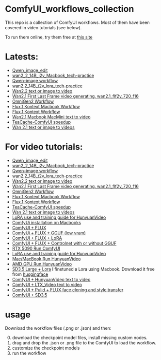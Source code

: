 # ComfyUI_workflows_collection

This repo is a collection of ComfyUI workflows. Most of them have been covered in video tutorials (see below).

To run them online, try them free at [this site](https://agireact.com)

# Latests:

* [Qwen_image_edit](https://youtu.be/Xg0W9N5res4)
* [wan2_2_14B_i2v_Macbook_tech-practice](https://youtu.be/9f8Dficll5c)
* [Qwen-image workflow](https://youtu.be/-Y1SQFCrQzs)
* [wan2.2_14B_t2v_lora_tech-practice](https://youtu.be/kacNtZ9_SFM)
* [Wan2.2 text or image to video](https://youtu.be/VtrX4C_iQp8)
* [Wan2.1 First Last Frame video generating. wan2.1_flf2v_720_f16](https://youtu.be/bRwzmfgnQx8)
* [OmniGen2 Workflow](https://youtu.be/JNzRJxXa3H4) 
* [Flux.1 Kontext Macbook Workflow](https://youtu.be/y0BsNT7ihxs) 
* [Flux.1 Kontext Workflow](https://youtu.be/vffPMtIsqGg) 
* [Wan2.1 Macbook MacMini text to video](https://youtu.be/SAX-Pue7kSw) 
* [TeaCache-ComfyUI speedup](https://youtu.be/q6mZLBiKZ2M) 
* [Wan 2.1 text or image to videos](https://youtu.be/tBKd2vB4n2o)


# For video tutorials:

* [Qwen_image_edit](https://youtu.be/Xg0W9N5res4)
* [wan2_2_14B_i2v_Macbook_tech-practice](https://youtu.be/9f8Dficll5c)
* [Qwen-image workflow](https://youtu.be/-Y1SQFCrQzs)
* [wan2.2_14B_t2v_lora_tech-practice](https://youtu.be/kacNtZ9_SFM)
* [Wan2.2 text or image to video](https://youtu.be/VtrX4C_iQp8)
* [Wan2.1 First Last Frame video generating. wan2.1_flf2v_720_f16](https://youtu.be/bRwzmfgnQx8)
* [OmniGen2 Workflow](https://youtu.be/JNzRJxXa3H4) 
* [Flux.1 Kontext Macbook Workflow](https://youtu.be/y0BsNT7ihxs) 
* [Flux.1 Kontext Workflow](https://youtu.be/vffPMtIsqGg) 
* [TeaCache-ComfyUI speedup](https://youtu.be/q6mZLBiKZ2M)
* [Wan 2.1 text or image to videos](https://youtu.be/tBKd2vB4n2o)
* [LoRA use and training guide for HunyuanVideo](https://youtu.be/q2g82ePnZVs)
* [ComfyUi installation on Macbooks](https://youtu.be/ZCswfm0dBYY)
* [ComfyUI + FLUX](https://youtu.be/ZCswfm0dBYY)
* [ComfyUi + FLUX + GGUF (low vram) ](https://youtu.be/9Sg9tHdTzRs)
* [ComfyUI + FLUX + LoRA](https://youtu.be/HhXPnjFE3uc)
* [ComfyUI + FLUX + Controlnet with or without GGUF](https://youtu.be/NRnU83vBkTs)
* [RTX 5090 Run ComfyUI](https://youtu.be/WgWeDxJUoD0)
* [LoRA use and training guide for HunyuanVideo](https://youtu.be/q2g82ePnZVs)
* [Mac/MacBook Run HunyuanVideo](https://youtu.be/W6g_mCARTfM)
* [AMD GPU Run HunyuanVideo](https://youtu.be/I6jzCJIii_o)
* [SD3.5 Large + Lora](https://youtu.be/OuTEUrf4vvo) 
  I finetuned a Lora using Macbook. Download it free from [huggingface](https://huggingface.co/Ttio2/sketch_shouxin)
* [ComfyUI + HunyuanVideo text to video](https://youtu.be/R2VPQtJfTDY)
* [ComfyUI + LTX_Video text to video](https://youtu.be/A0FSyx2E5tI)
* [ComfyUI + Pulid + FLUX face cloning and style transfer](https://youtu.be/R1CKgzkOEYk)
* [ComfyUI + SD3.5](https://youtu.be/8HYVAzYRYV4)

# usage

Download the workflow files (.png or .json) and then: 

0. download the checkpoint model files, install missing custom nodes.
1. drag and drop the .json or .png file to the ComfyUI to load the workflow.
2. customize the checkpoint models
3. run the workflow 

